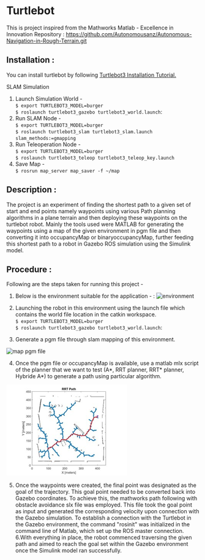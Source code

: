 # Turtlebot
This is project inspired from the Mathworks Matlab - Excellence in Innovation Repository :
https://github.com/Autonomousanz/Autonomous-Navigation-in-Rough-Terrain.git
## Installation :
You can install turtlebot by following
[Turtlebot3 Installation Tutorial.](https://emanual.robotis.com/docs/en/platform/turtlebot3/simulation/)

SLAM Simulation
1. Launch Simulation World -<br>
`$ export TURTLEBOT3_MODEL=burger`<br>
`$ roslaunch turtlebot3_gazebo turtlebot3_world.launch`: 
3. Run SLAM Node -<br>
`$ export TURTLEBOT3_MODEL=burger`<br>
`$ roslaunch turtlebot3_slam turtlebot3_slam.launch slam_methods:=gmapping`
4. Run Teleoperation Node -<br>
  `$ export TURTLEBOT3_MODEL=burger`<br>
`$ roslaunch turtlebot3_teleop turtlebot3_teleop_key.launch`
6. Save Map -<br>
`$ rosrun map_server map_saver -f ~/map`

## Description :
The project is an experiment of finding the shortest path to a given set of start and end points namely waypoints using various Path planning algorithms in a plane terrain and then deploying these waypoints on the turtlebot robot. Mainly the tools used were MATLAB for generating the waypoints using a map of the given environment in pgm file and then converting it into occupancyMap or binaryoccupancyMap, further feeding this shortest path to a robot in Gazebo ROS simulation using the Simulink model.

## Procedure :
Following are the steps taken for running this project -
1. Below is the environment suitable for the application - :
![environment](matlab_turtlebot_world.png)

2. Launching the robot in this environment using the launch file which contains the world file location in the catkin workspace.<br>
`$ export TURTLEBOT3_MODEL=burger`<br>
`$ roslaunch turtlebot3_gazebo turtlebot3_world.launch`: 
  
3. Generate a pgm file through slam mapping of this environment.

![map pgm file](map.pgm)

4. Once the pgm file or occupancyMap is available, use a matlab mlx script of the planner that we want to test (A*, RRT planner, RRT* planner, Hybride A*) to generate a path using particular algorithm.

![Planner path generated](https://github.com/Autonomousanz/Autonomous-Navigation-in-Rough-Terrain/blob/master/Pictures/Picture1.jpg)

5. Once the waypoints were created, the final point was designated as the goal of the trajectory. This goal point needed to be converted back into Gazebo coordinates. To achieve this, the mathworks path following with obstacle avoidance slx file was employed. This file took the goal point as input and generated the corresponding velocity upon connection with the Gazebo simulation. To establish a connection with the Turtlebot in the Gazebo environment, the command "rosinit" was initialized in the command line of Matlab, which set up the ROS master connection.
6.With everything in place, the robot commenced traversing the given path and aimed to reach the goal set within the Gazebo environment once the Simulink model ran successfully.










